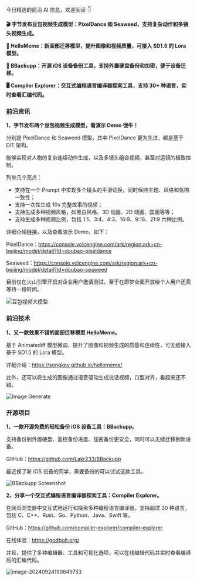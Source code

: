 今日精选的前沿 AI 信息，欢迎阅读 👇

**🎬 字节发布豆包视频生成模型：PixelDance 和 Seaweed，支持复杂动作和多镜头视频生成。**

**👤 HelloMeme：新面部迁移模型，提升图像和视频质量，可接入 SD1.5 的 Lora 模型。**

**📱 BBackupp：开源 iOS 设备备份工具，支持外置硬盘备份和加密，便于设备迁移。**

**🖥️ Compiler Explorer：交互式编程语言编译器探索工具，支持 30+ 种语言，实时查看汇编代码。**



### 前沿资讯

**1、字节发布两个豆包视频生成模型，看演示 Demo 很牛！**

分别是 PixelDance 和 Seaweed 模型，其中 PixelDance 更为先进，都是基于 DiT 架构。

能够实现对人物的复杂连续动作生成，以及多镜头组合视频，甚至对运镜的极致控制。

列举几个亮点：

- 支持在一个 Prompt 中实现多个镜头的平滑切换，同时保持主题、风格和氛围一致性；
- 支持一次性生成 10s 完整故事的视频；
- 支持生成多种视频风格，如黑白风格、3D 动画、2D 动画、国画等等；
- 支持生成多种视频比例，包括 1:1、3:4、4:3、16:9、9:16、21:9 六种比例。

详细介绍链接，以及查看演示 Demo，如下：

PixelDance：https://console.volcengine.com/ark/region:ark+cn-beijing/model/detail?Id=doubao-pixeldance

Seaweed：https://console.volcengine.com/ark/region:ark+cn-beijing/model/detail?Id=doubao-seaweed

目前仅在火山引擎开启对企业用户邀请测试，至于在即梦全面开放给个人用户还需等待一段时间。

![豆包视频大模型](https://cdn.jsdelivr.net/gh/freelander/oss@master/ai-daily/2024-09-24/webp.jpg)

### 前沿技术

**1、又一款效果不错的面部迁移模型 HelloMeme。**

基于 Animatediff 模型微调，提升了图像和视频生成的质量和连续性，可无缝接入基于 SD1.5 的 Lora 模型。

详细介绍：https://songkey.github.io/hellomeme/

此外，还可以将生成的图像通过语音驱动生成说话视频，口型对齐，看起来还不错。

![Image Generate](https://cdn.jsdelivr.net/gh/freelander/oss@master/ai-daily/2024-09-24/image.jpg)

### 开源项目

**1、一款开源免费的轻松备份 iOS 设备工具：BBackupp。**

支持备份到外置硬盘、监控备份进度、加密备份更安全，同时可以无缝迁移到新设备。

GitHub：https://github.com/Lakr233/BBackupp

最近换了新 iOS 设备的同学，需要备份的可以试试这款工具。 

![BBackupp Screenshot](https://cdn.jsdelivr.net/gh/freelander/oss@master/ai-daily/2024-09-24/SCR-20240322-khfv.jpeg)



**2、分享一个交互式编程语言编译器探索工具：Compiler Explorer。**

在网页浏览器中交互式地运行和探索多种编程语言编译器，支持超过 30 种语言，包括 C、C++、Rust、Go、Python、Java、Swift 等。

GitHub：https://github.com/compiler-explorer/compiler-explorer

在线体验：https://godbolt.org/

并且，提供了多种编辑器、工具和可视化选项，可以在线编辑代码并实时查看编译后的汇编代码。

![image-20240924190849753](https://cdn.jsdelivr.net/gh/freelander/oss@master/ai-daily/2024-09-24/image-20240924190849753.png)